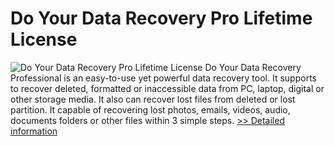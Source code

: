 # Do Your Data Recovery Pro Lifetime License
![Do Your Data Recovery Pro Lifetime License](https://mycommerce.akamaized.net/api/pimages/P300913832/BIG/300913832.PNG)
Do Your Data Recovery Professional is an easy-to-use yet powerful data recovery tool. It supports to recover deleted, formatted or inaccessible data from PC, laptop, digital or other storage media. It also can recover lost files from deleted or lost partition. It capable of recovering lost photos, emails, videos, audio, documents folders or other files within 3 simple steps.
[>> Detailed information](https://secure.shareit.com/shareit/product.html?productid=300913832&affiliateid=200057808)